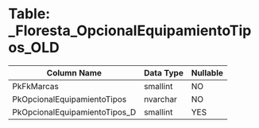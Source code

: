 # Table: _Floresta_OpcionalEquipamientoTipos_OLD

| Column Name | Data Type | Nullable |
|-------------|-----------|----------|
| PkFkMarcas | smallint | NO |
| PkOpcionalEquipamientoTipos | nvarchar | NO |
| PkOpcionalEquipamientoTipos_D | smallint | YES |
